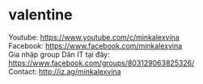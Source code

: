 # valentine
Youtube: https://www.youtube.com/c/minkalexvina <br>
Facebook: https://www.facebook.com/minkalexvina <br>
Gia nhập group Dân IT tại đây: https://www.facebook.com/groups/803129063825326/ <br>
Contact: http://iz.ag/minkalexvina
